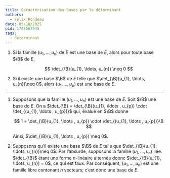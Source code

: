 ```yaml
---
title: Caractérisation des bases par le déterminant
authors:
  - Félix Rondeau
date: 05/18/2025
pid: 1747567945
tags:
  - déterminant
---
```


1. Si la famille $(u_{1}, \ldots, u_{n})$ de $E$ est une base de $E$, alors pour toute base $\B$ de $E$,

   $$
       \det_{\B}(u_{1}, \ldots, u_{n}) \neq 0
   $$

2. Si il existe une base $\B$ de $E$ telle que $\det_{\B}(u_{1}, \ldots, u_{n})\neq 0$, alors $(u_{1}, \ldots, u_{p})$ est une base de $E$.

---

1. Supposons que la famille $(u_{1}, \ldots, u_{n})$ est une base de $E$. Soit $\B$ une base de $E$. On a $\det_{\B} = \det_{\B}(u_{1}, \ldots , u_{p}) \cdot \det_{(u_{1}, \ldots , u_{p})}$ qui, évalué en $\B$ donne

   $$
       1 = \det_{\B}(u_{1}, \ldots , u_{p}) \cdot \det_{(u_{1}, \ldots , u_{p})}\B
   $$

   Ainsi, $\det_{\B}(u_{1}, \ldots , u_{p}) \neq 0$.

2. Supposons qu’il existe une base $\B$ de $E$ telle que $\det_{\B}(u_{1}, \ldots, u_{n})\neq 0$. Par l’absurde, supposons la famille $(u_{1}, \ldots, u_{n})$ liée. $\det_{\B}$ étant une forme $n$-linéaire alternée doonc $\det_{\B}(u_{1}, \ldots, u_{n}) = 0$, ce qui est faux. Par conséquent, $(u_{1}, \ldots, u_{n})$ est une famille libre contenant $n$ vecteurs; c’est donc une base de $E$.
